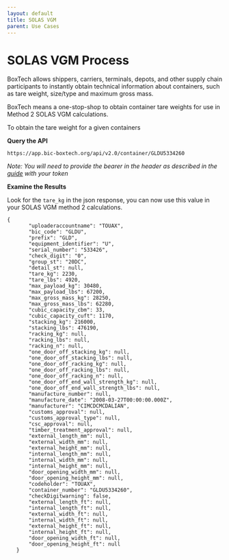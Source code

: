 ```yaml
---
layout: default
title: SOLAS VGM
parent: Use Cases
---
```


# SOLAS VGM Process

BoxTech allows shippers, carriers, terminals, depots, and other supply chain participants to instantly obtain technical information about containers, such as tare weight, size/type and maximum gross mass.

BoxTech means a one-stop-shop to obtain container tare weights for use in Method 2 SOLAS VGM calculations.

To obtain the tare weight for a given containers

**Query the API**

```
https://app.bic-boxtech.org/api/v2.0/container/GLDU5334260
```

*Note: You will need to provide the bearer in the header as described in the [guide]() with your token*

**Examine the Results**

Look for the `tare_kg` in the json response, you can now use this value in your SOLAS VGM method 2 calculations.

```
{
       "uploaderaccountname": "TOUAX",
       "bic_code": "GLDU",
       "prefix": "GLD",
       "equipment_identifier": "U",
       "serial_number": "533426",
       "check_digit": "0",
       "group_st": "20DC",
       "detail_st": null,
       "tare_kg": 2230,
       "tare_lbs": 4920,
       "max_payload_kg": 30480,
       "max_payload_lbs": 67200,
       "max_gross_mass_kg": 28250,
       "max_gross_mass_lbs": 62280,
       "cubic_capacity_cbm": 33,
       "cubic_capacity_cuft": 1170,
       "stacking_kg": 216000,
       "stacking_lbs": 476190,
       "racking_kg": null,
       "racking_lbs": null,
       "racking_n": null,
       "one_door_off_stacking_kg": null,
       "one_door_off_stacking_lbs": null,
       "one_door_off_racking_kg": null,
       "one_door_off_racking_lbs": null,
       "one_door_off_racking_n": null,
       "one_door_off_end_wall_strength_kg": null,
       "one_door_off_end_wall_strength_lbs": null,
       "manufacture_number": null,
       "manufacture_date": "2008-03-27T00:00:00.000Z",
       "manufacturer": "CIMCDCMCDALIAN",
       "customs_approval": null,
       "customs_approval_type": null,
       "csc_approval": null,
       "timber_treatment_approval": null,
       "external_length_mm": null,
       "external_width_mm": null,
       "external_height_mm": null,
       "internal_length_mm": null,
       "internal_width_mm": null,
       "internal_height_mm": null,
       "door_opening_width_mm": null,
       "door_opening_height_mm": null,
       "codeholder": "TOUAX",
       "container_number": "GLDU5334260",
       "checkDigitwarning": false,
       "external_length_ft": null,
       "internal_length_ft": null,
       "external_width_ft": null,
       "internal_width_ft": null,
       "external_height_ft": null,
       "internal_height_ft": null,
       "door_opening_width_ft": null,
       "door_opening_height_ft": null
   }
```
